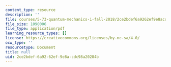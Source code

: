 ```yaml
---
content_type: resource
description: ''
file: courses/5-73-quantum-mechanics-i-fall-2018/2ce2bdef6a9262ef9e8acdc98a20284b_MIT5_73F18_Lec20.pdf
file_size: 1090006
file_type: application/pdf
learning_resource_types: []
license: https://creativecommons.org/licenses/by-nc-sa/4.0/
ocw_type: ''
resourcetype: Document
title: null
uid: 2ce2bdef-6a92-62ef-9e8a-cdc98a20284b
---
```

